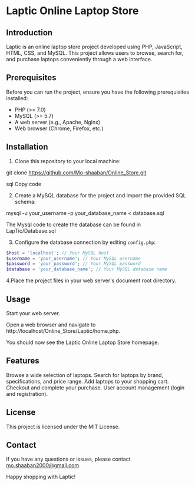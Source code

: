 
# Laptic Online Laptop Store

## Introduction

Laptic is an online laptop store project developed using PHP, JavaScript, HTML, CSS, and MySQL. This project allows users to browse, search for, and purchase laptops conveniently through a web interface.

## Prerequisites

Before you can run the project, ensure you have the following prerequisites installed:

- PHP (>= 7.0)
- MySQL (>= 5.7)
- A web server (e.g., Apache, Nginx)
- Web browser (Chrome, Firefox, etc.)

## Installation

1. Clone this repository to your local machine:

git clone https://github.com/Mo-shaaban/Online_Store.git

sql
Copy code

2. Create a MySQL database for the project and import the provided SQL schema:

mysql -u your_username -p your_database_name < database.sql

The Mysql code to create the database can be found in LapTic/Database.sql

3. Configure the database connection by editing `config.php`:

```php
$host = 'localhost'; // Your MySQL host
$username = 'your_username'; // Your MySQL username
$password = 'your_password'; // Your MySQL password
$database = 'your_database_name'; // Your MySQL database name
```

4.Place the project files in your web server's document root directory.


## Usage

  Start your web server.

  Open a web browser and navigate to http://localhost/Online_Store/Laptic/home.php.

  You should now see the Laptic Online Laptop Store homepage.

## Features
Browse a wide selection of laptops.
Search for laptops by brand, specifications, and price range.
Add laptops to your shopping cart.
Checkout and complete your purchase.
User account management (login and registration).

## License
This project is licensed under the MIT License.

## Contact
If you have any questions or issues, please contact mo.shaaban2000@gmail.com 

Happy shopping with Laptic!


